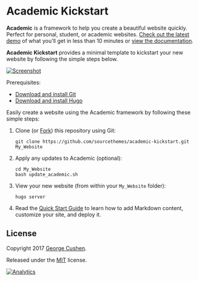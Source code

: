 # Academic Kickstart

**Academic** is a framework to help you create a beautiful website quickly. Perfect for personal, student, or academic websites. [Check out the latest demo](https://themes.gohugo.io/theme/academic/) of what you'll get in less than 10 minutes or [view the documentation](https://sourcethemes.com/academic/docs/).

**Academic Kickstart** provides a minimal template to kickstart your new website by following the simple steps below.

[![Screenshot](https://raw.githubusercontent.com/gcushen/hugo-academic/master/academic.png)](https://github.com/gcushen/hugo-academic/)

Prerequisites:

* [Download and install Git](https://git-scm.com/downloads)
* [Download and install Hugo](https://gohugo.io/getting-started/installing/#quick-install)

Easily create a website using the Academic framework by following these simple steps:

1. Clone (or [Fork](https://github.com/sourcethemes/academic-kickstart#fork-destination-box)) this repository using Git: 

       git clone https://github.com/sourcethemes/academic-kickstart.git My_Website

2. Apply any updates to Academic (optional):

       cd My_Website
       bash update_academic.sh
       
3. View your new website (from within your `My_Website` folder):

       hugo server
       
4. Read the [Quick Start Guide](https://sourcethemes.com/academic/docs/) to learn how to add Markdown content, customize your site, and deploy it.

## License

Copyright 2017 [George Cushen](https://georgecushen.com).

Released under the [MIT](https://github.com/sourcethemes/academic-kickstart/blob/master/LICENSE.md) license.

[![Analytics](https://ga-beacon.appspot.com/UA-78646709-2/academic-kickstart/readme?pixel)](https://github.com/igrigorik/ga-beacon)

